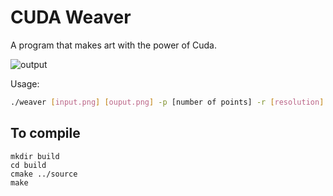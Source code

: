 # CUDA Weaver

A program that makes art with the power of Cuda.

![output](https://user-images.githubusercontent.com/21147581/193716579-c1791313-c733-484b-aa25-2aecae646678.png)

Usage:
```bash
./weaver [input.png] [ouput.png] -p [number of points] -r [resolution] -i [max iterations] -l [line thickness] -b [blur radius] -c [Colors like 'FF0000,FF6800,000055,000000,FFAA88']
```

## To compile

```
mkdir build
cd build
cmake ../source
make
```
